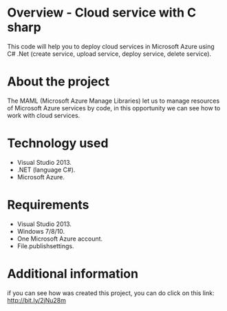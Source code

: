 # Overview - Cloud service with C sharp
This code will help you to deploy cloud services in Microsoft Azure using C# .Net (create service, upload service, deploy service, delete service).

# About the project

The MAML (Microsoft Azure Manage Libraries) let us to manage resources of Microsoft Azure services by code, in this opportunity we can see how to work with cloud services.

# Technology used

* Visual Studio 2013.
* .NET (language C#).
* Microsoft Azure.

# Requirements

* Visual Studio 2013.
* Windows 7/8/10.
* One Microsoft Azure account.
* File.publishsettings.

# Additional information

if you can see how was created this project, you can do click on this link: http://bit.ly/2jNu28m
